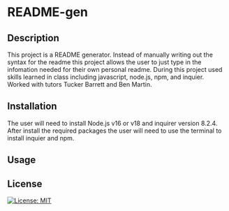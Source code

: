 # README-gen


## Description
This project is a README generator. Instead of manually writing out the syntax for the readme this project allows the user to just type in the infomation needed for their own personal readme. During this project used skills learned in class including javascript, node.js, npm, and inquier. Worked with tutors Tucker Barrett and Ben Martin. 

## Installation
The user will need to install Node.js v16 or v18 and inquirer version 8.2.4. After install the required packages the user will need to use the terminal to install inquier and npm.

## Usage 




## License
[![License: MIT](https://img.shields.io/badge/License-MIT-yellow.svg)](https://opensource.org/licenses/MIT)
